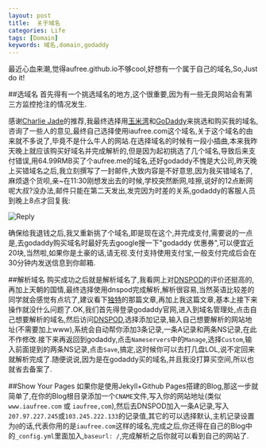 ```yaml
---
layout: post
title:  关于域名
categories: Life
tags: [Domain]
keywords: 域名,domain,godaddy
---
```


最近心血来潮,觉得aufree.github.io不够cool,好想有一个属于自己的域名,So,Just do it!

##选域名
首先得有一个挑选域名的地方,这个很重要,因为有一些无良网站会有第三方监控抢注的情况发生.

感谢[Charlie Jade](https://github.com/summerblue)的推荐,我最终选择用[玉米湾](yumiwan.com)和[GoDaddy](godaddy.com)来挑选和购买我的域名,咨询了一些人的意见,最终自己选择使用iaufree.com这个域名,关于这个域名的由来就不多说了,毕竟不是什么牛人的网站.在选择域名的时候有一段小插曲,本来我昨天晚上就应该购买好域名并完成解析的,但是因为起初挑选了几个域名,导致后来支付错误,用64.99RMB买了个aufree.me的域名,还好godaddy不愧是大公司,昨天晚上买错域名之后,我立刻撰写了一封邮件,大致内容是不好意思,因为我买错域名了,麻烦退个货呗,亲~在11:30刚想发出去的时候,学校突然断网,哇擦,说好的12点断网呢大叔?没办法,邮件只能在第二天发出,发完因为时差的关系,godaddy的客服人员到晚上8点才回复我:

<img src="https://pbs.twimg.com/media/BmEXrziCQAA84gV.png:large" alt="Reply" class="shadow-img">

确保给我退钱之后,我又重新挑了个域名,即是现在这个,并完成支付,需要说的一点是,去godaddy购买域名时最好先去google搜一下"godaddy 优惠券",可以便宜近20块,当然啦,如果你是土豪的话,请无视.支付支持使用支付宝,一般支付完成后会在30分钟内发送信息到你邮箱.

##解析域名
购买成功之后就是解析域名了,我看网上对[DNSPOD](dnspod.cn)的评价还挺高的,再加上天朝的国情,最终选择使用dnspod完成解析,解析很容易,当然英语比较差的同学就会感觉有点坑了,建议看下[独特](http://www.dute.me/godaddy-domain-details.html)的那篇文章,再加上我这篇文章,基本上接下来操作就没什么问题了.OK,我们首先得登录godaddy官网,进入到域名管理处,点击自己想要解析的域名,然后访问[DNSPOD](dnspod.cn),选择添加记录,输入自己想要解析的网站地址(不需要加上www),系统会自动帮你添加3条记录,一条A记录和两条NS记录,在此不作修改.接下来再返回到godaddy,点击`Nameservers`中的`Manage`,选择`Custom`,输入前面提到的两条NS记录,点击`Save`,搞定,这时候你可以去打几盘LOL,说不定回来就解析完成了.随便说说,因为是在godaddy买的域名,并且我没打算买空间,所以也就省去备案了.

##Show Your Pages
如果你是使用Jekyll+Github Pages搭建的Blog,那这一步就简单了,在你的Blog根目录添加一个`CNAME`文件,写入你的网站地址(类似`www.iaufree.com` 或 `iaufree,com`),然后去DNSPOD加入一条A记录,写入`207.97.227.245`或`103.245.222.133`的记录值,其它的可以选择默认,主机记录设置为`@`的话,代表你用的是`iaufree.com`这样的域名,完成之后,你还得在自己的Blog中的`_config.yml`里面加入,`baseurl: /`,完成解析之后你就可以看到自己的网站了.
